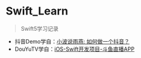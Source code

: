 # Swift_Learn

>Swift5学习记录

- 抖音Demo学自：[小波说雨燕: 如何做一个抖音？](http://xiaoboswift.com/)
- DouYuTV学自：[iOS-Swift开发项目-斗鱼直播APP](https://www.bilibili.com/video/BV1qJ411B7G3?p=1)
